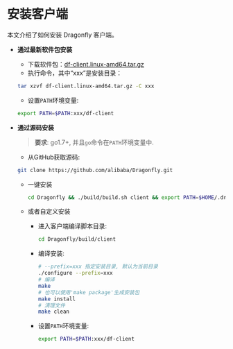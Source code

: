 # 安装客户端

本文介绍了如何安装 Dragonfly 客户端。

- **通过最新软件包安装**

  - 下载软件包：[df-client.linux-amd64.tar.gz](https://github.com/alibaba/Dragonfly/raw/master/package/df-client.linux-amd64.tar.gz)
  - 执行命令，其中“xxx”是安装目录：

  ```sh
  tar xzvf df-client.linux-amd64.tar.gz -C xxx
  ```

  - 设置`PATH`环境变量:

  ```sh
  export PATH=$PATH:xxx/df-client
  ```

- **通过源码安装**

  > **要求**: go1.7+, 并且`go`命令在`PATH`环境变量中.

  - 从GitHub获取源码:

  ```sh
  git clone https://github.com/alibaba/Dragonfly.git
  ```

  - 一键安装

    ```bash
    cd Dragonfly && ./build/build.sh client && export PATH=$HOME/.dragonfly/df-client:$PATH
    ```

  - 或者自定义安装
    - 进入客户端编译脚本目录:

        ```sh
        cd Dragonfly/build/client
        ```

    - 编译安装:

        ```sh
        # --prefix=xxx 指定安装目录, 默认为当前目录
        ./configure --prefix=xxx
        # 编译
        make
        # 也可以使用'make package'生成安装包
        make install
        # 清理文件
        make clean
        ```

    - 设置`PATH`环境变量:

        ```sh
        export PATH=$PATH:xxx/df-client
        ```
